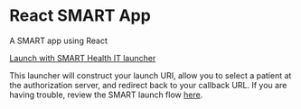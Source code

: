 # React SMART App

A SMART app using React

[Launch with SMART Health IT launcher](https://launch.smarthealthit.org/)

This launcher will construct your launch URI, allow you to select a patient at the authorization server, and redirect back to your callback URL. If you are having trouble, review the SMART launch flow [here](http://hl7.org/fhir/smart-app-launch/).
